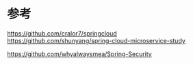 # 参考

<https://github.com/cralor7/springcloud>  
<https://github.com/shunyang/spring-cloud-microservice-study>

<https://github.com/whyalwaysmea/Spring-Security>
